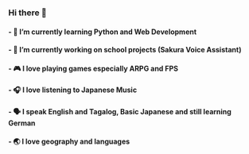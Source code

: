 ### Hi there 👋
#### - 🌱 I’m currently learning Python and Web Development
#### - 🔭 I’m currently working on school projects (Sakura Voice Assistant)
#### - 🎮 I love playing games especially ARPG and FPS
#### - 🎧 I love listening to Japanese Music
#### - 🗣️ I speak English and Tagalog, Basic Japanese and still learning German
#### - 🌏 I love geography and languages

<!--
**mpbstrd/mpbstrd** is a ✨ _special_ ✨ repository because its `README.md` (this file) appears on your GitHub profile.

Here are some ideas to get you started:

- 👯 I’m looking to collaborate on ...
- 🤔 I’m looking for help with ...
- 💬 Ask me about ...
- 📫 How to reach me: ...
- 😄 Pronouns: ...
- ⚡ Fun fact: ...
-->
